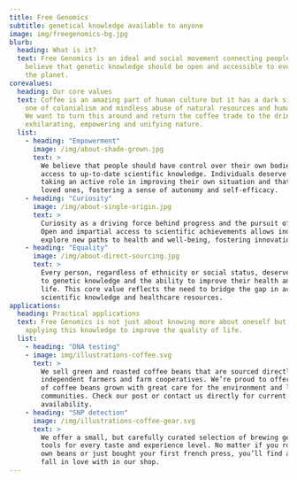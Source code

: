 ```yaml
---
title: Free Genomics
subtitle: genetical knowledge available to anyone
image: img/freegenomics-bg.jpg
blurb:
  heading: What is it?
  text: Free Genomics is an ideal and social movement connecting people who
    believe that genetic knowledge should be open and accessible to everyone on
    the planet.
corevalues:
  heading: Our core values
  text: Coffee is an amazing part of human culture but it has a dark side too –
    one of colonialism and mindless abuse of natural resources and human lives.
    We want to turn this around and return the coffee trade to the drink’s
    exhilarating, empowering and unifying nature.
  list:
    - heading: "Empowerment"
      image: /img/about-shade-grown.jpg
      text: >
        We believe that people should have control over their own bodies and
        access to up-to-date scientific knowledge. Individuals deserve of
        taking an active role in improving their own situation and that of their
        loved ones, fostering a sense of autonomy and self-efficacy.
    - heading: "Curiosity"
      image: /img/about-single-origin.jpg
      text: >
        Curiosity as a driving force behind progress and the pursuit of knowledge.
        Open and impartial access to scientific achievements allows individuals to
        explore new paths to health and well-being, fostering innovation and growth.
    - heading: "Equality"
      image: /img/about-direct-sourcing.jpg
      text: >
        Every person, regardless of ethnicity or social status, deserves equal access
        to genetic knowledge and the ability to improve their health and quality of
        life. This core value reflects the need to bridge the gap in access to
        scientific knowledge and healthcare resources.
applications:
  heading: Practical applications
  text: Free Genomics is not just about knowing more about oneself but also about
    applying this knowledge to improve the quality of life.
  list:
    - heading: "DNA testing"
    - image: img/illustrations-coffee.svg
      text: >
        We sell green and roasted coffee beans that are sourced directly from
        independent farmers and farm cooperatives. We’re proud to offer a variety
        of coffee beans grown with great care for the environment and local
        communities. Check our post or contact us directly for current
        availability.
    - heading: "SNP detection"
      image: /img/illustrations-coffee-gear.svg
      text: >
        We offer a small, but carefully curated selection of brewing gear and
        tools for every taste and experience level. No matter if you roast your
        own beans or just bought your first french press, you’ll find a gadget to
        fall in love with in our shop.
---
```

